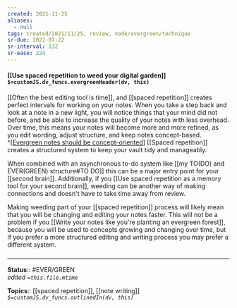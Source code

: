 ```yaml
---
created: 2021-11-25 
aliases:
  - null
tags: created/2021/11/25, review, node/evergreen/technique
sr-due: 2022-07-22
sr-interval: 132
sr-ease: 224
---
```


#### [[Use spaced repetition to weed your digital garden]] `$=customJS.dv_funcs.evergreenHeader(dv, this)`

[[Often the best editing tool is time]], and [[spaced repetition]] creates perfect intervals for working on your notes. When you take a step back and look at a note in a new light, you will notice things that your mind did not before, and be able to increase the quality of your notes with less overhead. Over time, this means your notes will become more and more refined, as you edit wording, adjust structure, and keep notes concept-based.
^[[Evergreen notes should be concept-oriented](https://notes.andymatuschak.org/z6bci25mVUBNFdVWSrQNKr6u7AZ1jFzfTVbMF)]
[[Spaced repetition]] creates a structured system to keep your vault tidy and manageably. 

When combined with an asynchronous to-do system like [[my TO(DO) and EVER(GREEN) structure#TO DO]] this can be a major entry point for your [[second brain]]. Additionally, if you [[Use spaced repetition as a memory tool for your second brain]], weeding can be another way of making connections and doesn't have to take time away from review.

Making weeding part of your [[spaced repetition]] process will likely mean that you will be changing and editing your notes faster. This will not be a problem if you [[Write your notes like you're planting an evergreen forest]], because you will be used to concepts growing and changing over time, but if you prefer a more structured editing and writing process you may prefer a different system.

### <hr class="footnote"/>

**Status**:: #EVER/GREEN  
*edited `=this.file.mtime`*

**Topics**:: [[spaced repetition]], [[note writing]]
*`$=customJS.dv_funcs.outlinedIn(dv, this)`*
